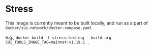 # Stress

This image is currently meant to be built locally, and run as a part of `docker/sui-network/docker-compose.yaml`

e.g.,
`docker build -t stress:testing --build-arg SUI_TOOLS_IMAGE_TAG=mainnet-v1.19.1 .`
